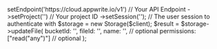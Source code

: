 <?php

use Appwrite\Client;
use Appwrite\Services\Storage;

$client = (new Client())
    ->setEndpoint('https://cloud.appwrite.io/v1') // Your API Endpoint
    ->setProject('<YOUR_PROJECT_ID>') // Your project ID
    ->setSession(''); // The user session to authenticate with

$storage = new Storage($client);

$result = $storage->updateFile(
    bucketId: '<BUCKET_ID>',
    fileId: '<FILE_ID>',
    name: '<NAME>', // optional
    permissions: ["read("any")"] // optional
);